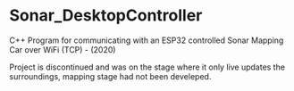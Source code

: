 # Sonar_DesktopController
C++ Program for communicating with an ESP32 controlled Sonar Mapping Car over WiFi (TCP) - (2020)

Project is discontinued and was on the stage where it only live updates the surroundings, mapping stage had not been develeped. 
